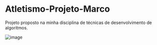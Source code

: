 # Atletismo-Projeto-Marco
Projeto proposto na minha disciplina de técnicas de desenvolvimento de algoritmos.

![image](https://github.com/user-attachments/assets/0ea94b24-2730-48fe-b979-3720fc7e7629)

